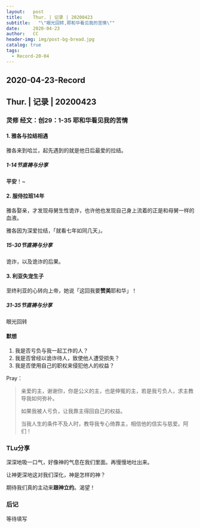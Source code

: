```yaml
---
layout:   post
title:    Thur. | 记录 | 20200423
subtitle:   "\"眼光回转,耶和华看见我的苦情\""
date:     2020-04-23
author:   CC
header-img: img/post-bg-bread.jpg
catalog: true
tags:
  - Record-20-04
---
```


## 2020-04-23-Record

## Thur. | 记录 | 20200423

### 灵修 经文：创29：1-35 耶和华看见我的苦情

#### 1. 雅各与拉结相遇

雅各来到哈兰，起先遇到的就是他日后最爱的拉结。

##### 1-14节直祷与分享

**平安**！~

#### 2. 服侍拉班14年

雅各娶亲，才发现母舅生性诡诈，也许他也发现自己身上流着的正是和母舅一样的血液。  

雅各因为深爱拉结，「就看七年如同几天」。

##### 15-30节直祷与分享

诡诈，以及诡诈的后果。

#### 3. 利亚失宠生子

至终利亚的心转向上帝，她说「这回我要**赞美**耶和华」！

##### 31-35节直祷与分享

眼光回转

#### 默想

1. 我是否亏负与我一起工作的人？
2. 我是否曾经以诡诈待人，致使他人遭受损失？
3. 我是否使用自己的职权来侵犯他人的权益？

Pray：

> 亲爱的主，谢谢你，你是公义的主，也是伸冤的主，若是我亏负人，求主教导我如何弥补。
>
> 如果我被人亏负，让我靠主得回自己的权益。
>
> 当我人生的条件不及人时，教导我专心倚靠主，相信他的信实与慈爱。阿们！

### TLu分享

深深地吸一口气，好像神的气息在我们里面。再慢慢地吐出来。

让神更深地这对我们深化，神是怎样的神？

期待我们真的主动来**跟神立约**。渴望！

### 后记

等待填写
